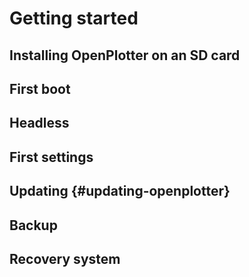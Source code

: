# Getting started

## Installing OpenPlotter on an SD card

## First boot

## H**eadless**

## First settings

## Updating {#updating-openplotter}

## Backup

## Recovery system



